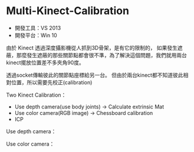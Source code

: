 # Multi-Kinect-Calibration

- 開發工具：VS 2013
- 開發平台：Win 10

由於 Kinect 透過深度攝影機從人抓到3D骨架，是有它的限制的，
如果發生遮蔽，那麼發生遮蔽的那些關節點都會很不準，為了解決這個問題，我們就用兩台kinect擺放位置差不多夾角90度。

透過socket傳輸彼此的關節點座標給另一台。
但由於兩台kinect都不知道彼此相對位置，所以需要先校正(calibration)

Two Kinect Calibration：
- Use depth camera(use body joints) -> Calculate extrinsic Mat
- Use color camera(RGB image)       -> Chessboard calibration
- ICP

Use depth camera：

Use color camera：

